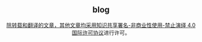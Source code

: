 <h2 align="center">blog</h2>

<p align="center">
<a rel="license" href="http://creativecommons.org/licenses/by-nc-nd/4.0/">除转载和翻译的文章，其他文章均采用<a rel="license" href="http://creativecommons.org/licenses/by-nc-nd/4.0/">知识共享署名-非商业性使用-禁止演绎 4.0 国际许可协议</a>进行许可。
</p>
